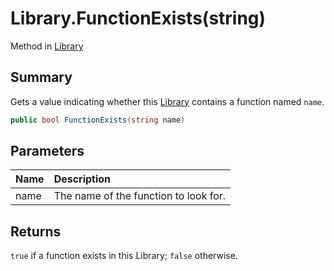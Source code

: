 # Library.FunctionExists(string)

Method in [Library](/api/csharp/yarn.library.md)

## Summary


Gets a value indicating whether this  <a href="yarn.library.md">Library</a>  contains a function named `name`.


```csharp
public bool FunctionExists(string name)
```

## Parameters

|Name|Description|
|:---|:---|
|name|The name of the function to look for.|

## Returns

`true` if a function exists in this Library; `false` otherwise.

